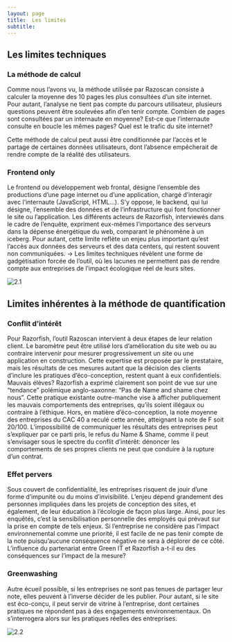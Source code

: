 ```yaml
---
layout: page
title:  Les limites
subtitle:  
---
```

## Les limites techniques 

### La méthode de calcul

Comme nous l’avons vu, la méthode utilisée par Razoscan consiste à calculer la moyenne des 10 pages les plus consultées d’un site internet. Pour autant, l’analyse ne tient pas compte du parcours utilisateur, plusieurs questions peuvent être soulevées afin d’en tenir compte. 
Combien de pages sont consultées par un internaute en moyenne?
Est-ce que l’internaute consulte en boucle les mêmes pages?
Quel est le trafic du site internet?

Cette méthode de calcul peut aussi être conditionnée par l’accès et le partage de certaines données utilisateurs,  dont l’absence empêcherait de rendre compte de la réalité des utilisateurs.

### Frontend only

Le frontend ou développement web frontal, désigne l’ensemble des productions d’une page internet ou d’une application, chargé d’interagir avec l’internaute (JavaScript, HTML…). S’y oppose, le backend, qui lui désigne, l’ensemble des données et de l’infrastructure qui font fonctionner le site ou l’application. Les différents acteurs de Razorfish, interviewés dans le cadre de l’enquête, expriment eux-mêmes l’importance des serveurs dans la dépense énergétique du web, comparant le phénomène à un iceberg. Pour autant, cette limite reflète un enjeu plus important qu’est l’accès aux données des serveurs et des data centers, qui restent souvent non communiquées.
→ Les limites techniques révèlent une forme de gadgétisation forcée de l’outil, où les lacunes ne permettent pas de rendre compte aux entreprises de l’impact écologique réel de leurs sites. 

![2.1](https://tinmarrr.github.io/photos/2.1.png)



## Limites inhérentes à la méthode de quantification

### Conflit d’intérêt

Pour Razorfish, l’outil Razoscan intervient à deux étapes de leur relation client. Le baromètre peut être utilisé lors d’amélioration du site web ou au contraire intervenir pour mesurer progressivement un site ou une application en construction. Cette expertise est proposée par le prestataire, mais les résultats de ces mesures autant que la décision des clients d’inclure les pratiques d’éco-conception, restent quant à eux confidentiels. 
Mauvais élèves?
Razorfish a exprimé clairement son point de vue sur une “tendance” polémique anglo-saxonne: “Pas de Name and shame chez nous”. Cette pratique existante outre-manche vise à afficher publiquement les mauvais comportements des entreprises, qu’ils soient illégaux ou contraire à l’éthique. Hors, en matière d’éco-conception, la note moyenne des entreprises du CAC 40 a reculé cette année, atteignant la note de F soit 20/100.
L’impossibilité de communiquer les résultats des entreprises peut s’expliquer par ce parti pris, le refus du Name & Shame, comme il peut s’envisager sous le spectre du conflit d’intérêt: dénoncer les comportements de ses propres clients ne peut que conduire à la rupture d’un contrat. 

### Effet pervers

Sous couvert de confidentialité, les entreprises risquent de jouir d’une forme d’impunité ou du moins d’invisibilité. L’enjeu dépend grandement des personnes impliquées dans les projets de conception des sites, et également, de leur éducation à l’écologie de façon plus large. Ainsi, pour les enquêtés, c’est la sensibilisation personnelle des employés qui prévaut sur la prise en compte de tels enjeux.
Si l’entreprise ne considère pas l’impact environnemental comme une priorité, il est facile de ne pas tenir compte de la note puisqu’aucune conséquence négative ne sera à déplorer de ce côté. 
L’influence du partenariat entre Green IT et Razorfish a-t-il eu des conséquences sur l’impact de la mesure?

### Greenwashing

Autre écueil possible, si les entreprises ne sont pas tenues de partager leur note, elles peuvent à l’inverse décider de les publier. Pour autant, si le site est éco-conçu, il peut servir de vitrine à l’entreprise, dont certaines pratiques ne répondent pas à des engagements environnementaux. On s’interrogera alors sur les pratiques réelles des entreprises.

![2.2](https://tinmarrr.github.io/photos/2.2.png)
